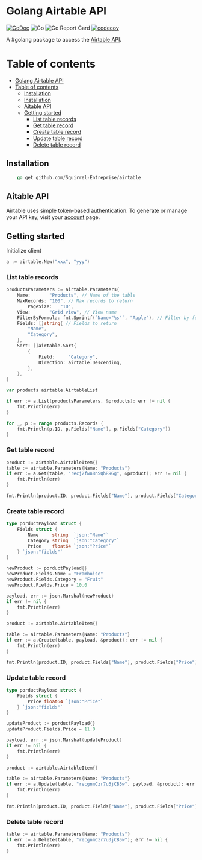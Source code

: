 Golang Airtable API
================
[![GoDoc](https://godoc.org/github.com/Squirrel-Entreprise/airtable?status.svg)](https://pkg.go.dev/github.com/Squirrel-Entreprise/airtable)
![Go](https://github.com/Squirrel-Entreprise/airtable/workflows/Go/badge.svg)
![Go Report Card](https://goreportcard.com/badge/github.com/Squirrel-Entreprise/airtable)
[![codecov](https://codecov.io/gh/Squirrel-Entreprise/airtable/branch/main/graph/badge.svg)](https://codecov.io/gh/Squirrel-Entreprise/airtable)

A #golang package to access the [Airtable API](https://airtable.com/api).

Table of contents
===
- [Golang Airtable API](#golang-airtable-api)
- [Table of contents](#table-of-contents)
  - [Installation](#installation)
  - [Installation](#installation)
  - [Aitable API](#aitable-api)
  - [Getting started](#getting-started)
    - [List table records](#list-table-records)
    - [Get table record](#get-table-record)
    - [Create table record](#create-table-record)
    - [Update table record](#update-table-record)
    - [Delete table record](#delete-table-record)

## Installation

```go
    go get github.com/Squirrel-Entreprise/airtable
```

## Aitable API

Airtable uses simple token-based authentication. To generate or manage your API key, visit your [account](https://airtable.com/account) page.

## Getting started 
Initialize client
```go
a := airtable.New("xxx", "yyy")
```

### List table records 

```go
productsParameters := airtable.Parameters{
	Name:       "Products", // Name of the table
	MaxRecords: "100", // Max records to return
    	PageSize:   "10",
	View:       "Grid view", // View name
	FilterByFormula: fmt.Sprintf(`Name="%s"`, "Apple"), // Filter by formula
	Fields: []string{ // Fields to return
		"Name",
		"Category",
	},
	Sort: []airtable.Sort{
		{
			Field:     "Category",
			Direction: airtable.Descending,
		},
	},
}

var products airtable.AirtableList

if err := a.List(productsParameters, &products); err != nil {
	fmt.Println(err)
}

for _, p := range products.Records {
	fmt.Println(p.ID, p.Fields["Name"], p.Fields["Category"])
}
```

### Get table record

```go
product := airtable.AirtableItem{}
table := airtable.Parameters{Name: "Products"}
if err := a.Get(table, "recj2fwn8nSQhR9Gg", &product); err != nil {
	fmt.Println(err)
}

fmt.Println(product.ID, product.Fields["Name"], product.Fields["Category"])
```

### Create table record

```go
type porductPayload struct {
	Fields struct {
		Name     string  `json:"Name"`
		Category string  `json:"Category"`
		Price    float64 `json:"Price"`
	} `json:"fields"`
}

newProduct := porductPayload{}
newProduct.Fields.Name = "Framboise"
newProduct.Fields.Category = "Fruit"
newProduct.Fields.Price = 10.0

payload, err := json.Marshal(newProduct)
if err != nil {
	fmt.Println(err)
}

product := airtable.AirtableItem{}

table := airtable.Parameters{Name: "Products"}
if err := a.Create(table, payload, &product); err != nil {
	fmt.Println(err)
}

fmt.Println(product.ID, product.Fields["Name"], product.Fields["Price"])
```

### Update table record

```go
type porductPayload struct {
	Fields struct {
		Price float64 `json:"Price"`
	} `json:"fields"`
}

updateProduct := porductPayload{}
updateProduct.Fields.Price = 11.0

payload, err := json.Marshal(updateProduct)
if err != nil {
	fmt.Println(err)
}

product := airtable.AirtableItem{}

table := airtable.Parameters{Name: "Products"}
if err := a.Update(table, "recgnmCzr7u3jCB5w", payload, &product); err != nil {
	fmt.Println(err)
}

fmt.Println(product.ID, product.Fields["Name"], product.Fields["Price"])
```

### Delete table record

```go
table := airtable.Parameters{Name: "Products"}
if err := a.Delete(table, "recgnmCzr7u3jCB5w"); err != nil {
	fmt.Println(err)
}
```
